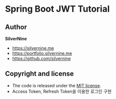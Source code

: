 # Spring Boot JWT Tutorial

## Author

**SilverNine**

* https://silvernine.me
* https://portfolio.silvernine.me
* https://github.com/silvernine

## Copyright and license

* The code is released under the [MIT license](LICENSE?raw=true).
* Access Token, Refresh Token을 이용한 로그인 구현
